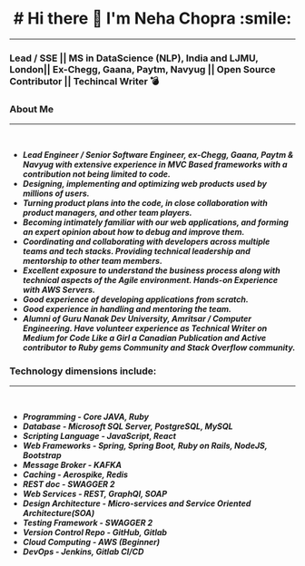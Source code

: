                                                           
  <h1 align="center"> # Hi there 👋    I'm Neha Chopra :smile: </h1>

--------------------------------------------------------------------------------------------------------------------------------------------------------------------

### Lead / SSE || MS in DataScience (NLP), India and LJMU, London|| Ex-Chegg, Gaana, Paytm, Navyug || Open Source Contributor || Techincal Writer :bomb:

### About Me
--------------------------------------------------------------------------------------------------------------------------------------------------------------------
 <p>
 <tr>
    <td>
     <br />
     <ul>
      <li><strong><i>Lead Engineer / Senior Software Engineer, ex-Chegg, Gaana, Paytm & Navyug with extensive experience in MVC Based frameworks with a contribution not being limited to code.</i></strong></li>
      <li><strong><i>Designing, implementing and optimizing web products used by millions of users.</i></strong></li>
      <li><strong><i>Turning product plans into the code, in close collaboration with product managers, and other team players.</i></strong></li>
      <li><strong><i>Becoming intimately familiar with our web applications, and forming an expert opinion about how to debug and improve them.</i></strong></li>
      <li><strong><i>Coordinating and collaborating with developers across multiple teams and tech stacks. Providing technical leadership and mentorship to other team members.</i></strong></li>
      <li><strong><i>Excellent exposure to understand the business process along with technical aspects of the Agile environment. Hands-on Experience with AWS Servers.</i></strong></li>
      <li><strong><i>Good experience of developing applications from scratch.</i></strong></li>
      <li><strong><i>Good experience in handling and mentoring the team.</i></strong></li>
      <li><strong><i>Alumni of Guru Nanak Dev University, Amritsar / Computer Engineering.
Have volunteer experience as Technical Writer on Medium for Code Like a Girl a Canadian Publication and Active contributor to Ruby gems Community and Stack Overflow community.</i>
</strong></li>
     </ul>
    </td>
 </tr>
 </p>
   

### Technology dimensions include:
--------------------------------------------------------------------------------------------------------------------------------------------------------------------
  <tr>
    <td>
     <br />
     <ul>
      <li><strong><i>Programming - Core JAVA, Ruby</i></strong></li>
      <li><strong><i>Database - Microsoft SQL Server, PostgreSQL, MySQL</i></strong></li>
      <li><strong><i>Scripting Language - JavaScript, React</i></strong></li>
      <li><strong><i>Web Frameworks - Spring, Spring Boot, Ruby on Rails, NodeJS, Bootstrap</i></strong></li>
      <li><strong><i>Message Broker - KAFKA</i></strong></li>
      <li><strong><i>Caching - Aerospike, Redis</i></strong></li>
      <li><strong><i>REST doc - SWAGGER 2</i></strong></li>
      <li><strong><i>Web Services - REST, GraphQl, SOAP</i></strong></li>
      <li><strong><i>Design Architecture  - Micro-services and Service Oriented Architecture(SOA)</i></strong></li>
      <li><strong><i>Testing Framework  - SWAGGER 2</i></strong></li>
      <li><strong><i>Version Control Repo - GitHub, Gitlab</i></strong></li>
      <li><strong><i>Cloud Computing  - AWS (Beginner)</i></strong></li>
      <li><strong><i>DevOps - Jenkins, Gitlab CI/CD</i></strong></li>
     </ul>
    </td>
 </tr>
 
   
   

